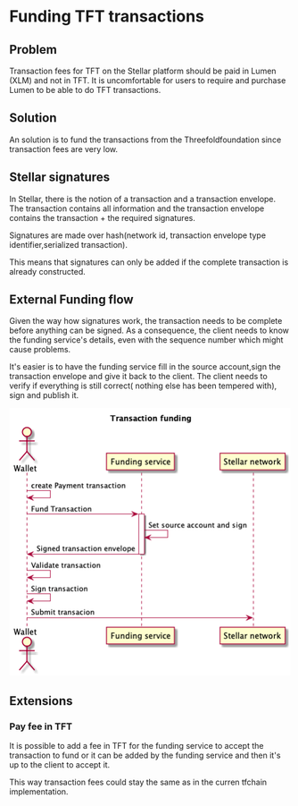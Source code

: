 # Funding TFT transactions

## Problem

Transaction fees for TFT on the Stellar platform should be paid in Lumen (XLM) and not in TFT.
It is uncomfortable for users to require and purchase Lumen to be able to do TFT transactions.

## Solution

An solution  is to fund the transactions from the Threefoldfoundation since transaction fees are very low.

## Stellar signatures

In Stellar, there is the notion of a transaction and a transaction envelope. The transaction contains all information and the transaction envelope contains the transaction + the required signatures.

Signatures are made over hash(network id, transaction envelope type identifier,serialized transaction).

This means that signatures can only be added if the complete transaction is already constructed.

## External Funding flow

Given the way how signatures work, the transaction needs to be complete before anything can be signed. As a consequence, the client needs to know the funding service's details, even with the sequence number which might cause problems.

It's easier is to have the funding service fill in the source account,sign the transaction envelope and give it back to the client. The client needs to verify if everything is still correct( nothing else has been tempered with), sign and publish it.

![External funding sequence diagram](./externalfunding.png)

## Extensions

### Pay fee in TFT

It is possible to add a fee in TFT for the funding service to accept the transaction to fund or it can be added by the funding service and then it's up to the client to accept it.

This way transaction fees could stay the same as in the curren tfchain implementation.